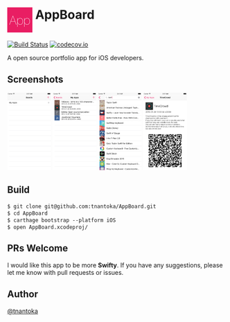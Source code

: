 # <img src="/AppBoard/Assets.xcassets/AppIcon.appiconset/icon58.png" align="top"> AppBoard

[![Build Status](https://travis-ci.org/tnantoka/AppBoard.svg?branch=master)](https://travis-ci.org/tnantoka/AppBoard) [![codecov.io](https://codecov.io/github/tnantoka/AppBoard/coverage.svg?branch=master)](https://codecov.io/github/tnantoka/AppBoard?branch=master)

A open source portfolio app for iOS developers.

## Screenshots

<img src="/images/boards.png" width="20%">
<img src="/images/apps.png" width="20%">
<img src="/images/search.png" width="20%">
<img src="/images/app.png" width="20%">

## Build

```
$ git clone git@github.com:tnantoka/AppBoard.git
$ cd AppBoard
$ carthage bootstrap --platform iOS
$ open AppBoard.xcodeproj/
```

## PRs Welcome

I would like this app to be more **Swifty**. If you have any suggestions, please let me know with pull requests or issues. 

## Author

[@tnantoka](https://twitter.com/tnantoka)

